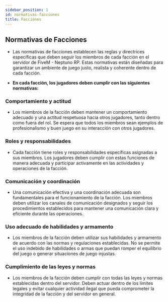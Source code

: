 ```yaml
---
sidebar_position: 1
id: normativas-facciones
title: Facciones
---
```


## Normativas de Facciones

- Las normativas de facciones establecen las reglas y directrices específicas que deben seguir los miembros de cada facción en el servidor de FiveM - Neptuno RP. Estas normativas están diseñadas para garantizar un ambiente de juego justo, realista y coherente dentro de cada facción.

- **En cada facción, los jugadores deben cumplir con las siguientes normativas:**

### Comportamiento y actitud
- Los miembros de la facción deben mantener un comportamiento adecuado y una actitud respetuosa hacia otros jugadores, tanto dentro como fuera del rol. Se espera que todos los miembros sean ejemplos de profesionalismo y buen juego en su interacción con otros jugadores.

### Roles y responsabilidades
- Cada facción tiene roles y responsabilidades específicas asignadas a sus miembros. Los jugadores deben cumplir con estas funciones de manera adecuada y participar activamente en las actividades y operaciones de la facción.

### Comunicación y coordinación
- Una comunicación efectiva y una coordinación adecuada son fundamentales para el funcionamiento de la facción. Los miembros deben utilizar los canales de comunicación designados y seguir los procedimientos establecidos para mantener una comunicación clara y eficiente durante las operaciones.

### Uso adecuado de habilidades y armamento
- Los miembros de la facción deben utilizar sus habilidades y armamento de acuerdo con las normas y regulaciones establecidas. No se permite el uso indebido de habilidades o armas que puedan romper el equilibrio del juego o generar situaciones de juego injustas.

### Cumplimiento de las leyes y normas
- Los miembros de la facción deben cumplir con todas las leyes y normas establecidas dentro del servidor. Deben actuar dentro de los límites legales y evitar cualquier actividad ilegal que pueda comprometer la integridad de la facción y del servidor en general.
